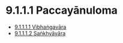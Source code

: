 # 9.1.1.1 Paccayānuloma

* [9.1.1.1.1 Vibhaṅgavāra](9.1.1.1/9.1.1.1.1.md)
* [9.1.1.1.2 Saṅkhyāvāra](9.1.1.1/9.1.1.1.2.md)

